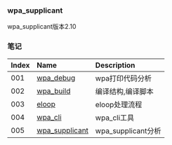 ### wpa_supplicant

wpa_supplicant版本2.10

### 笔记

|Index|Name|Description|
|:---|:---|:---|
|001|[wpa_debug](./wpa_debug.md)|wpa打印代码分析|
|002|[wpa_build](./wpa_build.md)|编译结构,编译脚本|
|003|[eloop](./eloop.md)|eloop处理流程|
|004|[wpa_cli](./wpa_cli.md)|wpa_cli工具|
|005|[wpa_supplicant](./wpa_supplicant.md)|wpa_supplicant分析|
